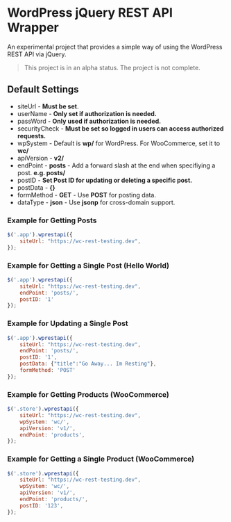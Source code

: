 # WordPress jQuery REST API Wrapper

An experimental project that provides a simple way of using the WordPress REST API via jQuery.

> This project is in an alpha status. The project is not complete.

## Default Settings

* siteUrl - **Must be set**.
* userName - **Only set if authorization is needed.**
* passWord - **Only used if authorization is needed.**
* securityCheck - **Must be set so logged in users can access authorized requests.**
* wpSystem - Default is **wp/** for WordPress. For WooCommerce, set it to **wc/**
* apiVersion - **v2/**
* endPoint - **posts** - Add a forward slash at the end when specifiying a post. **e.g. posts/**
* postID - **Set Post ID for updating or deleting a specific post.**
* postData - **{}**
* formMethod - **GET** - Use **POST** for posting data.
* dataType - **json** - Use **jsonp** for cross-domain support.

### Example for Getting Posts
```JavaScript
$('.app').wprestapi({
	siteUrl: "https://wc-rest-testing.dev",
});
```

### Example for Getting a Single Post (Hello World)
```JavaScript
$('.app').wprestapi({
	siteUrl: "https://wc-rest-testing.dev",
	endPoint: 'posts/',
	postID: '1'
});
```

### Example for Updating a Single Post
```JavaScript
$('.app').wprestapi({
	siteUrl: "https://wc-rest-testing.dev",
	endPoint: 'posts/',
	postID: '1',
	postData: {"title":"Go Away... Im Resting"},
	formMethod: 'POST'
});
```

### Example for Getting Products (WooCommerce)
```JavaScript
$('.store').wprestapi({
	siteUrl: "https://wc-rest-testing.dev",
	wpSystem: 'wc/',
	apiVersion: 'v1/',
	endPoint: 'products',
});
```

### Example for Getting a Single Product (WooCommerce)
```JavaScript
$('.store').wprestapi({
	siteUrl: "https://wc-rest-testing.dev",
	wpSystem: 'wc/',
	apiVersion: 'v1/',
	endPoint: 'products/',
	postID: '123',
});
```
